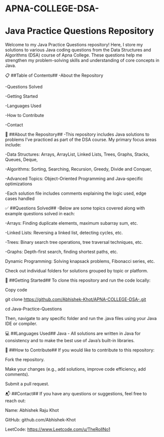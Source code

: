# APNA-COLLEGE-DSA-
# Java Practice Questions Repository
Welcome to my Java Practice Questions repository! Here, I store my solutions to various Java coding questions from the Data Structures and Algorithms (DSA) course of Apna College. These questions help me strengthen my problem-solving skills and understanding of core concepts in Java.

📋 ##Table of Contents##
-About the Repository

-Questions Solved

-Getting Started 

-Languages Used

-How to Contribute

-Contact

📘 ##About the Repository##
-This repository includes Java solutions to problems I’ve practiced as part of the DSA course. My primary focus areas include:

-Data Structures: Arrays, ArrayList, Linked Lists, Trees, Graphs, Stacks, Queues, Deque,

-Algorithms: Sorting, Searching, Recursion, Greedy, Divide and Conquer, 

-Advanced Topics: Object-Oriented Programming and Java-specific optimizations

-Each solution file includes comments explaining the logic used, edge cases handled

✅ ##Questions Solved##
-Below are some topics covered along with example questions solved in each:

-Arrays: Finding duplicate elements, maximum subarray sum, etc.

-Linked Lists: Reversing a linked list, detecting cycles, etc.

-Trees: Binary search tree operations, tree traversal techniques, etc.

-Graphs: Depth-first search, finding shortest paths, etc.

Dynamic Programming: Solving knapsack problems, Fibonacci series, etc.

Check out individual folders for solutions grouped by topic or platform.

🚀 ##Getting Started##
To clone this repository and run the code locally:

Copy code

git clone https://github.com/Abhishek-Khot/APNA-COLLEGE-DSA-.git

cd Java-Practice-Questions

Then, navigate to any specific folder and run the .java files using your Java IDE or compiler.

💻 ##Languages Used##
Java - All solutions are written in Java for consistency and to make the best use of Java’s built-in libraries.

🤝 ##How to Contribute##
If you would like to contribute to this repository:

Fork the repository.

Make your changes (e.g., add solutions, improve code efficiency, add comments).

Submit a pull request.

📬 ##Contact##
If you have any questions or suggestions, feel free to reach out:

Name: Abhishek Raju Khot

GitHub: github.com/Abhishek-Khot

LeetCode: https://www.Leetcode.com/u/TheRollNo1

